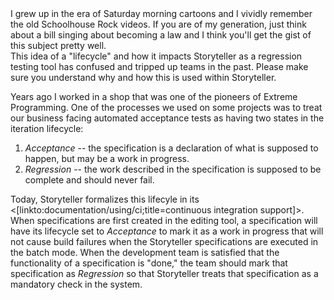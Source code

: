 <!--Title:The Specification Lifecycle-->

<div class="alert alert-info" role="alert">
I grew up in the era of Saturday morning cartoons and I vividly remember the old Schoolhouse Rock videos. If you are of my generation, just think about a bill singing about becoming a law and I think you'll get the gist of this subject pretty well.
</div>

<div class="alert alert-warning" role="alert">
This idea of a "lifecycle" and how it impacts Storyteller as a regression testing tool has confused and tripped up teams in the past. Please make sure you understand why and how this is used within Storyteller.
</div>

Years ago I worked in a shop that was one of the pioneers of Extreme Programming. One of the processes we used on some projects was to treat our business facing automated acceptance tests as having two states in the iteration lifecycle:

1. _Acceptance_ -- the specification is a declaration of what is supposed to happen, but may be a work in progress. 
1. _Regression_ -- the work described in the specification is supposed to be complete and should never fail.


Today, Storyteller formalizes this lifecyle in its <[linkto:documentation/using/ci;title=continuous integration support]>. When specifications are first created in the editing tool, a specification will have its lifecycle set to _Acceptance_ to mark it as a work in progress that will not cause build failures when the Storyteller specifications are executed in the batch mode. When the development team is satisfied that the functionality of a specification is "done," the team should mark that specification as _Regression_ so that Storyteller treats that specification as a mandatory check in the system.



